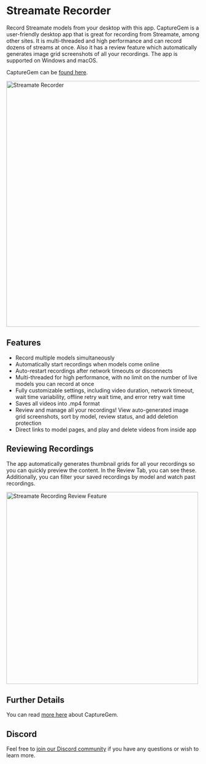 # Streamate Recorder

Record Streamate models from your desktop with this app. CaptureGem is a user-friendly desktop app that is great for recording from Streamate, among other sites. It is multi-threaded and high performance and can record dozens of streams at once. Also it has a review feature which automatically generates image grid screenshots of all your recordings.
The app is supported on Windows and macOS.

CaptureGem can be [found here](https://www.capturegem.com).

<img src="https://github.com/vrcamrecordings/Streamate-recorder/assets/155075920/ffed6851-c06f-4839-ae6a-4ffc25ccd1cf" alt="Streamate Recorder" width="640">

## Features

* Record multiple models simultaneously
* Automatically start recordings when models come online
* Auto-restart recordings after network timeouts or disconnects
* Multi-threaded for high performance, with no limit on the number of live models you can record at once
* Fully customizable settings, including video duration, network timeout, wait time variability, offline retry wait time, and error retry wait time
* Saves all videos into .mp4 format
* Review and manage all your recordings! View auto-generated image grid screenshots, sort by model, review status, and add deletion protection
* Direct links to model pages, and play and delete videos from inside app

## Reviewing Recordings

The app automatically generates thumbnail grids for all your recordings so you can quickly preview the content. In the Review Tab, you can see these. Additionally, you can
filter your saved recordings by model and watch past recordings.

<img width="500" src="https://github.com/vrcamrecordings/Streamate-recorder/assets/155075920/566aa9f0-45be-458b-89b1-450dad8d4e7a" alt="Streamate Recording Review Feature">

## Further Details

You can read [more here](https://www.capturegem.com) about CaptureGem.

## Discord

Feel free to [join our Discord community](https://discord.gg/HycTXz8GvA) if you have any questions or wish to learn more.
